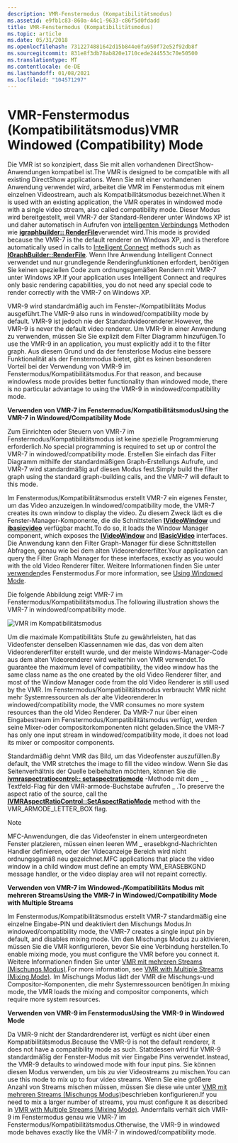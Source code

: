 ```yaml
---
description: VMR-Fenstermodus (Kompatibilitätsmodus)
ms.assetid: e9fb1c83-860a-44c1-9633-c86f5d0fdadd
title: VMR-Fenstermodus (Kompatibilitätsmodus)
ms.topic: article
ms.date: 05/31/2018
ms.openlocfilehash: 7312274881642d15b844e0fa950f72e52f92db8f
ms.sourcegitcommit: 831e8f3db78ab820e1710cede244553c70e50500
ms.translationtype: MT
ms.contentlocale: de-DE
ms.lasthandoff: 01/08/2021
ms.locfileid: "104571297"
---
```

# <a name="vmr-windowed-compatibility-mode"></a><span data-ttu-id="fa895-103">VMR-Fenstermodus (Kompatibilitätsmodus)</span><span class="sxs-lookup"><span data-stu-id="fa895-103">VMR Windowed (Compatibility) Mode</span></span>

<span data-ttu-id="fa895-104">Die VMR ist so konzipiert, dass Sie mit allen vorhandenen DirectShow-Anwendungen kompatibel ist.</span><span class="sxs-lookup"><span data-stu-id="fa895-104">The VMR is designed to be compatible with all existing DirectShow applications.</span></span> <span data-ttu-id="fa895-105">Wenn Sie mit einer vorhandenen Anwendung verwendet wird, arbeitet die VMR im Fenstermodus mit einem einzelnen Videostream, auch als Kompatibilitätsmodus bezeichnet.</span><span class="sxs-lookup"><span data-stu-id="fa895-105">When it is used with an existing application, the VMR operates in windowed mode with a single video stream, also called compatibility mode.</span></span> <span data-ttu-id="fa895-106">Dieser Modus wird bereitgestellt, weil VMR-7 der Standard-Renderer unter Windows XP ist und daher automatisch in Aufrufen von [intelligenten Verbindungs](intelligent-connect.md) Methoden wie [**igraphbuilder:: RenderFile**](/windows/desktop/api/Strmif/nf-strmif-igraphbuilder-renderfile)verwendet wird.</span><span class="sxs-lookup"><span data-stu-id="fa895-106">This mode is provided because the VMR-7 is the default renderer on Windows XP, and is therefore automatically used in calls to [Intelligent Connect](intelligent-connect.md) methods such as [**IGraphBuilder::RenderFile**](/windows/desktop/api/Strmif/nf-strmif-igraphbuilder-renderfile).</span></span> <span data-ttu-id="fa895-107">Wenn Ihre Anwendung Intelligent Connect verwendet und nur grundlegende Renderingfunktionen erfordert, benötigen Sie keinen speziellen Code zum ordnungsgemäßen Rendern mit VMR-7 unter Windows XP.</span><span class="sxs-lookup"><span data-stu-id="fa895-107">If your application uses Intelligent Connect and requires only basic rendering capabilities, you do not need any special code to render correctly with the VMR-7 on Windows XP.</span></span>

<span data-ttu-id="fa895-108">VMR-9 wird standardmäßig auch im Fenster-/Kompatibilitäts Modus ausgeführt.</span><span class="sxs-lookup"><span data-stu-id="fa895-108">The VMR-9 also runs in windowed/compatibility mode by default.</span></span> <span data-ttu-id="fa895-109">VMR-9 ist jedoch nie der Standardvideorenderer.</span><span class="sxs-lookup"><span data-stu-id="fa895-109">However, the VMR-9 is never the default video renderer.</span></span> <span data-ttu-id="fa895-110">Um VMR-9 in einer Anwendung zu verwenden, müssen Sie Sie explizit dem Filter Diagramm hinzufügen.</span><span class="sxs-lookup"><span data-stu-id="fa895-110">To use the VMR-9 in an application, you must explicitly add it to the filter graph.</span></span> <span data-ttu-id="fa895-111">Aus diesem Grund und da der fensterlose Modus eine bessere Funktionalität als der Fenstermodus bietet, gibt es keinen besonderen Vorteil bei der Verwendung von VMR-9 im Fenstermodus/Kompatibilitätsmodus.</span><span class="sxs-lookup"><span data-stu-id="fa895-111">For that reason, and because windowless mode provides better functionality than windowed mode, there is no particular advantage to using the VMR-9 in windowed/compatibility mode.</span></span>

<span data-ttu-id="fa895-112">**Verwenden von VMR-7 im Fenstermodus/Kompatibilitätsmodus**</span><span class="sxs-lookup"><span data-stu-id="fa895-112">**Using the VMR-7 in Windowed/Compatibility Mode**</span></span>

<span data-ttu-id="fa895-113">Zum Einrichten oder Steuern von VMR-7 im Fenstermodus/Kompatibilitätsmodus ist keine spezielle Programmierung erforderlich.</span><span class="sxs-lookup"><span data-stu-id="fa895-113">No special programming is required to set up or control the VMR-7 in windowed/compatibility mode.</span></span> <span data-ttu-id="fa895-114">Erstellen Sie einfach das Filter Diagramm mithilfe der standardmäßigen Graph-Erstellungs Aufrufe, und VMR-7 wird standardmäßig auf diesen Modus fest.</span><span class="sxs-lookup"><span data-stu-id="fa895-114">Simply build the filter graph using the standard graph-building calls, and the VMR-7 will default to this mode.</span></span>

<span data-ttu-id="fa895-115">Im Fenstermodus/Kompatibilitätsmodus erstellt VMR-7 ein eigenes Fenster, um das Video anzuzeigen.</span><span class="sxs-lookup"><span data-stu-id="fa895-115">In windowed/compatibility mode, the VMR-7 creates its own window to display the video.</span></span> <span data-ttu-id="fa895-116">Zu diesem Zweck lädt es die Fenster-Manager-Komponente, die die Schnittstellen [**IVideoWindow**](/windows/desktop/api/Control/nn-control-ivideowindow) und [**ibasicvideo**](/windows/desktop/api/Control/nn-control-ibasicvideo) verfügbar macht.</span><span class="sxs-lookup"><span data-stu-id="fa895-116">To do so, it loads the Window Manager component, which exposes the [**IVideoWindow**](/windows/desktop/api/Control/nn-control-ivideowindow) and [**IBasicVideo**](/windows/desktop/api/Control/nn-control-ibasicvideo) interfaces.</span></span> <span data-ttu-id="fa895-117">Die Anwendung kann den Filter Graph-Manager für diese Schnittstellen Abfragen, genau wie bei dem alten Videorendererfilter.</span><span class="sxs-lookup"><span data-stu-id="fa895-117">Your application can query the Filter Graph Manager for these interfaces, exactly as you would with the old Video Renderer filter.</span></span> <span data-ttu-id="fa895-118">Weitere Informationen finden Sie unter [verwenden](using-windowed-mode.md)des Fenstermodus.</span><span class="sxs-lookup"><span data-stu-id="fa895-118">For more information, see [Using Windowed Mode](using-windowed-mode.md).</span></span>

<span data-ttu-id="fa895-119">Die folgende Abbildung zeigt VMR-7 im Fenstermodus/Kompatibilitätsmodus.</span><span class="sxs-lookup"><span data-stu-id="fa895-119">The following illustration shows the VMR-7 in windowed/compatibility mode.</span></span>

![VMR im Kompatibilitätsmodus](images/vmr-compat-mode.png)

<span data-ttu-id="fa895-121">Um die maximale Kompatibilitäts Stufe zu gewährleisten, hat das Videofenster denselben Klassennamen wie das, das von dem alten Videorendererfilter erstellt wurde, und der meiste Windows-Manager-Code aus dem alten Videorenderer wird weiterhin von VMR verwendet.</span><span class="sxs-lookup"><span data-stu-id="fa895-121">To guarantee the maximum level of compatibility, the video window has the same class name as the one created by the old Video Renderer filter, and most of the Window Manager code from the old Video Renderer is still used by the VMR.</span></span> <span data-ttu-id="fa895-122">Im Fenstermodus/Kompatibilitätsmodus verbraucht VMR nicht mehr Systemressourcen als der alte Videorenderer.</span><span class="sxs-lookup"><span data-stu-id="fa895-122">In windowed/compatibility mode, the VMR consumes no more system resources than the old Video Renderer.</span></span> <span data-ttu-id="fa895-123">Da VMR-7 nur über einen Eingabestream im Fenstermodus/Kompatibilitätsmodus verfügt, werden seine Mixer-oder compositorkomponenten nicht geladen.</span><span class="sxs-lookup"><span data-stu-id="fa895-123">Since the VMR-7 has only one input stream in windowed/compatibility mode, it does not load its mixer or compositor components.</span></span>

<span data-ttu-id="fa895-124">Standardmäßig dehnt VMR das Bild, um das Videofenster auszufüllen.</span><span class="sxs-lookup"><span data-stu-id="fa895-124">By default, the VMR stretches the image to fill the video window.</span></span> <span data-ttu-id="fa895-125">Wenn Sie das Seitenverhältnis der Quelle beibehalten möchten, können Sie die [**ivmraspectratiocontrol:: setaspectratiomode**](/windows/desktop/api/Strmif/nf-strmif-ivmraspectratiocontrol-setaspectratiomode) -Methode mit dem \_ \_ Textfeld-Flag für den VMR-armode-Buchstabe aufrufen \_ .</span><span class="sxs-lookup"><span data-stu-id="fa895-125">To preserve the aspect ratio of the source, call the [**IVMRAspectRatioControl::SetAspectRatioMode**](/windows/desktop/api/Strmif/nf-strmif-ivmraspectratiocontrol-setaspectratiomode) method with the VMR\_ARMODE\_LETTER\_BOX flag.</span></span>

> [!Note]  
> <span data-ttu-id="fa895-126">MFC-Anwendungen, die das Videofenster in einem untergeordneten Fenster platzieren, müssen einen leeren WM \_ erasebkgnd-Nachrichten Handler definieren, oder der Videoanzeige Bereich wird nicht ordnungsgemäß neu gezeichnet.</span><span class="sxs-lookup"><span data-stu-id="fa895-126">MFC applications that place the video window in a child window must define an empty WM\_ERASEBKGND message handler, or the video display area will not repaint correctly.</span></span>

 

<span data-ttu-id="fa895-127">**Verwenden von VMR-7 im Windowed-/Kompatibilitäts Modus mit mehreren Streams**</span><span class="sxs-lookup"><span data-stu-id="fa895-127">**Using the VMR-7 in Windowed/Compatibility Mode with Multiple Streams**</span></span>

<span data-ttu-id="fa895-128">Im Fenstermodus/Kompatibilitätsmodus erstellt VMR-7 standardmäßig eine einzelne Eingabe-PIN und deaktiviert den Mischungs Modus.</span><span class="sxs-lookup"><span data-stu-id="fa895-128">In windowed/compatibility mode, the VMR-7 creates a single input pin by default, and disables mixing mode.</span></span> <span data-ttu-id="fa895-129">Um den Mischungs Modus zu aktivieren, müssen Sie die VMR konfigurieren, bevor Sie eine Verbindung herstellen.</span><span class="sxs-lookup"><span data-stu-id="fa895-129">To enable mixing mode, you must configure the VMR before you connect it.</span></span> <span data-ttu-id="fa895-130">Weitere Informationen finden Sie unter [VMR mit mehreren Streams (Mischungs Modus)](vmr-with-multiple-streams--mixing-mode.md).</span><span class="sxs-lookup"><span data-stu-id="fa895-130">For more information, see [VMR with Multiple Streams (Mixing Mode)](vmr-with-multiple-streams--mixing-mode.md).</span></span> <span data-ttu-id="fa895-131">Im Mischungs Modus lädt der VMR die Mischungs-und Compositor-Komponenten, die mehr Systemressourcen benötigen.</span><span class="sxs-lookup"><span data-stu-id="fa895-131">In mixing mode, the VMR loads the mixing and compositor components, which require more system resources.</span></span>

<span data-ttu-id="fa895-132">**Verwenden von VMR-9 im Fenstermodus**</span><span class="sxs-lookup"><span data-stu-id="fa895-132">**Using the VMR-9 in Windowed Mode**</span></span>

<span data-ttu-id="fa895-133">Da VMR-9 nicht der Standardrenderer ist, verfügt es nicht über einen Kompatibilitätsmodus.</span><span class="sxs-lookup"><span data-stu-id="fa895-133">Because the VMR-9 is not the default renderer, it does not have a compatibility mode as such.</span></span> <span data-ttu-id="fa895-134">Stattdessen wird für VMR-9 standardmäßig der Fenster-Modus mit vier Eingabe Pins verwendet.</span><span class="sxs-lookup"><span data-stu-id="fa895-134">Instead, the VMR-9 defaults to windowed mode with four input pins.</span></span> <span data-ttu-id="fa895-135">Sie können diesen Modus verwenden, um bis zu vier Videostreams zu mischen.</span><span class="sxs-lookup"><span data-stu-id="fa895-135">You can use this mode to mix up to four video streams.</span></span> <span data-ttu-id="fa895-136">Wenn Sie eine größere Anzahl von Streams mischen müssen, müssen Sie diese wie unter [VMR mit mehreren Streams (Mischungs Modus)](vmr-with-multiple-streams--mixing-mode.md)beschrieben konfigurieren.</span><span class="sxs-lookup"><span data-stu-id="fa895-136">If you need to mix a larger number of streams, you must configure it as described in [VMR with Multiple Streams (Mixing Mode)](vmr-with-multiple-streams--mixing-mode.md).</span></span> <span data-ttu-id="fa895-137">Andernfalls verhält sich VMR-9 im Fenstermodus genau wie VMR-7 im Fenstermodus/Kompatibilitätsmodus.</span><span class="sxs-lookup"><span data-stu-id="fa895-137">Otherwise, the VMR-9 in windowed mode behaves exactly like the VMR-7 in windowed/compatibility mode.</span></span>

 

 



